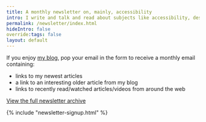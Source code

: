 ```yaml
---
title: A monthly newsletter on, mainly, accessibility
intro: I write and talk and read about subjects like accessibility, design, CSS, and Apple software. Once a month, I'll share it with you!
permalink: /newsletter/index.html
hideIntro: false
override:tags: false
layout: default
---
```


If you enjoy [my blog](/blog/), pop your email in the form to receive a monthly email containing:

- links to my newest articles
- a link to an interesting older article from my blog
- links to recently read/watched articles/videos from around the web

[View the full newsletter archive](/newsletter/archive)

{% include "newsletter-signup.html" %}
